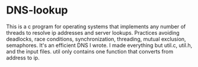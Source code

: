 # DNS-lookup
This is a c program for operating systems that implements any number of threads to resolve ip addresses and server lookups. Practices avoiding deadlocks, race conditions, synchronization, threading, mutual exclusion, semaphores. It's an efficient DNS I wrote. I made everything but util.c, util.h, and the input files. util only contains one function that converts from address to ip.
